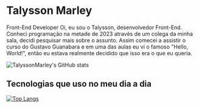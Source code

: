 # Talysson Marley
Front-End Developer
 Oi, eu sou o Talysson, desenvolvedor Front-End. Conheci programação na metade de 2023 através de um colega da minha sala,
 decidi pesquisar mais sobre o assunto. Assim comecei a assistir o curso do Gustavo Guanabara e em uma das aulas eu vi o famoso
 "Hello, World!", então eu estava realmente decidido que isso era o que eu queria.
 

![TalyssonMarley's GitHub stats](https://github-readme-stats.vercel.app/api?username=Talyssonmarley&show_icons=true&theme=dracula)

## Tecnologias que uso no meu dia a dia

[![Top Langs](https://github-readme-stats.vercel.app/api/top-langs/?username=TalyssonMarley&layout=donut-vertical&theme=dracula)](https://github.com/TalyssonMarley/github-readme-stats)
